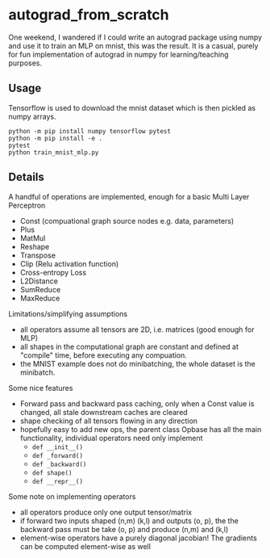 # autograd_from_scratch

One weekend, I wandered if I could write an autograd package using numpy and use it to train an MLP on mnist, this was the result. It is a casual, purely for fun implementation of autograd in numpy for learning/teaching purposes.

## Usage
Tensorflow is used to download the mnist dataset which is then pickled as numpy arrays.
```
python -m pip install numpy tensorflow pytest
python -m pip install -e .
pytest
python train_mnist_mlp.py
```

## Details

A handful of operations are implemented, enough for a basic Multi Layer Perceptron
- Const (compuational graph source nodes e.g. data, parameters)
- Plus
- MatMul
- Reshape
- Transpose
- Clip (Relu activation function)
- Cross-entropy Loss
- L2Distance
- SumReduce
- MaxReduce

Limitations/simplifying assumptions
- all operators assume all tensors are 2D, i.e. matrices (good enough for MLP)
- all shapes in the computational graph are constant and defined at "compile" time, before executing any compuation.
- the MNIST example does not do minibatching, the whole dataset is the minibatch.

Some nice features
- Forward pass and backward pass caching, only when a Const value is changed, all stale downstream caches are cleared
- shape checking of all tensors flowing in any direction
- hopefully easy to add new ops, the parent class Opbase has all the main functionality, individual operators need only implement 
  - `def __init__()`
  - `def _forward()`
  - `def _backward()`
  - `def shape()`
  - `def __repr__()`

Some note on implementing operators
- all operators produce only one output tensor/matrix
- if forward two inputs shaped (n,m) (k,l) and outputs (o, p), the the backward pass must be take (o, p) and produce (n,m) and (k,l)
- element-wise operators have a purely diagonal jacobian! The gradients can be computed element-wise as well